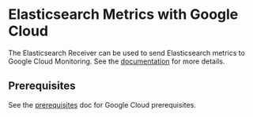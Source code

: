 # Elasticsearch Metrics with Google Cloud

The Elasticsearch Receiver can be used to send Elasticsearch metrics to Google Cloud Monitoring. See the [documentation](https://github.com/open-telemetry/opentelemetry-collector-contrib/blob/v0.45.1/receiver/elasticsearchreceiver/README.md) for more details.

## Prerequisites

See the [prerequisites](../prerequisites.md) doc for Google Cloud prerequisites.
